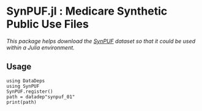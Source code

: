 SynPUF.jl : Medicare Synthetic Public Use Files
===============================================

*This package helps download the [SynPUF] dataset so that it could
be used within a Julia environment.*

Usage
-----

```
using DataDeps
using SynPUF
SynPUF.register()
path = datadep"synpuf_01"
print(path)
```

[SynPuf]: https://www.cms.gov/Research-Statistics-Data-and-Systems/Downloadable-Public-Use-Files/SynPUFs/DESample01.html
